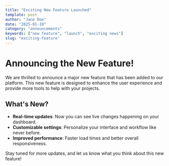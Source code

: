 ```yaml
---
title: "Exciting New Feature Launched"
template: post
author: "Jane Doe"
date: "2025-01-10"
category: "announcements"
keywords: ["new feature", "launch", "exciting news"]
slug: "exciting-feature"
---
```


# Announcing the New Feature!

We are thrilled to announce a major new feature that has been added to our platform. This new feature is designed to enhance the user experience and provide more tools to help with your projects.

## What's New?

- **Real-time updates**: Now you can see live changes happening on your dashboard.
- **Customizable settings**: Personalize your interface and workflow like never before.
- **Improved performance**: Faster load times and better overall responsiveness.

Stay tuned for more updates, and let us know what you think about this new feature!

